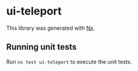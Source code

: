 # ui-teleport

This library was generated with [Nx](https://nx.dev).

## Running unit tests

Run `nx test ui-teleport` to execute the unit tests.
